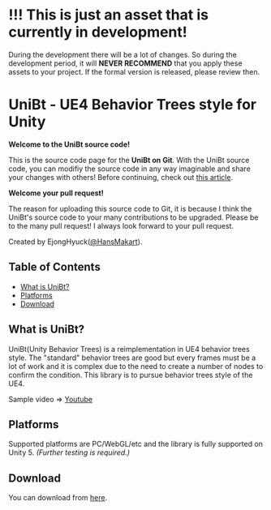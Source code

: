 # !!! This is just an asset that is currently in development!
During the development there will be a lot of changes.
So during the development period, it will **NEVER RECOMMEND** that you apply these assets to your project.
If the formal version is released, please review then.


# UniBt - UE4 Behavior Trees style for Unity
**Welcome to the UniBt source code!**

This is the source code page for the **UniBt on Git**.
With the UniBt source code, you can modifiy the source code in any way imaginable and share your changes with others!
Before continuing, check out [this article](#what-is-unibt).

**Welcome your pull request!**

The reason for uploading this source code to Git, it is because I think the UniBt's source code to your many contributions to be upgraded.
Please be to the many pull request!
I always look forward to your pull request.

Created by EjongHyuck([@HansMakart](https://twitter.com/HansMakart)).


## Table of Contents
- [What is UniBt?](#what-is-unibt)
- [Platforms](#platforms)
- [Download](#download)


## What is UniBt?
UniBt(Unity Behavior Trees) is a reimplementation in UE4 behavior trees style.
The "standard" behavior trees are good but every frames must be a lot of work and it is complex due to the need to create a number of nodes to confirm the condition.
This library is to pursue behavior trees style of the UE4.

Sample video => [Youtube](https://www.youtube.com/watch?v=vBdgVHykTO8)


## Platforms
Supported platforms are PC/WebGL/etc and the library is fully supported on Unity 5. *(Further testing is required.)*


## Download
You can download from [here](https://bitbucket.org/ejonghyuck/unitybehaviortree/src/ff163fd6eb69c7d7170734ccad24e4781c8d8306/Packages/UniBt.v.0.1.2.unitypackage?at=master).